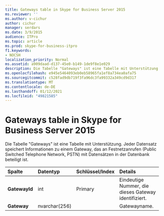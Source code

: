 ```yaml
---
title: Gateways table in Skype for Business Server 2015
ms.reviewer: ''
ms.author: v-cichur
author: cichur
manager: serdars
ms.date: 3/9/2015
audience: ITPro
ms.topic: article
ms.prod: skype-for-business-itpro
f1.keywords:
- NOCSH
localization_priority: Normal
ms.assetid: a909daad-d137-45e0-b149-1de9f8e1e029
description: Die Tabelle "Gateways" ist eine Tabelle mit Unterstützung. Jeder Datensatz speichert Informationen zu einem Gateway, das an Festnetzanrufen (Public Switched Telephone Network, PSTN) mit Datensätzen in der Datenbank beteiligt ist.
ms.openlocfilehash: e945e5464093eb0eb58965fa1ef8a734ea0afa75
ms.sourcegitcommit: c528fad9db719f3fa96dc3fa99332a349cd9d317
ms.translationtype: MT
ms.contentlocale: de-DE
ms.lasthandoff: 01/12/2021
ms.locfileid: "49821585"
---
```

# <a name="gateways-table-in-skype-for-business-server-2015"></a>Gateways table in Skype for Business Server 2015
 
Die Tabelle "Gateways" ist eine Tabelle mit Unterstützung. Jeder Datensatz speichert Informationen zu einem Gateway, das an Festnetzanrufen (Public Switched Telephone Network, PSTN) mit Datensätzen in der Datenbank beteiligt ist.
  
|**Spalte**|**Datentyp**|**Schlüssel/Index**|**Details**|
|:-----|:-----|:-----|:-----|
|**GatewayId** <br/> |int  <br/> |Primary  <br/> |Eindeutige Nummer, die dieses Gateway identifiziert.  <br/> |
|**Gateway** <br/> |nvarchar(256)  <br/> | <br/> |Gatewayname.  <br/> |
   

